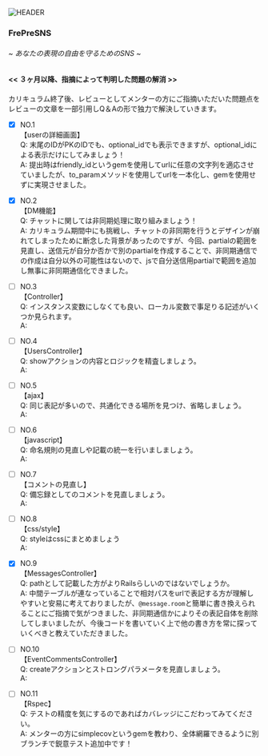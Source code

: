 ![HEADER](https://user-images.githubusercontent.com/61111655/84236820-422abb80-ab33-11ea-8e62-c9cf3bff34f5.png)

### FrePreSNS
###### ~ あなたの表現の自由を守るためのSNS ~ 


#### << ３ヶ月以降、指摘によって判明した問題の解消 >>
カリキュラム終了後、レビューとしてメンターの方にご指摘いただいた問題点を  
レビューの文章を一部引用しQ＆Aの形で独力で解決していきます。  

- [x] NO.1  
【userの詳細画面】  
Q: 末尾のIDがPKのIDでも、optional_idでも表示できますが、optional_idによる表示だけにしてみましょう！  
A: 提出時はfriendly_idというgemを使用してurlに任意の文字列を適応させていましたが、to_paramメソッドを使用してurlを一本化し、gemを使用せずに実現させました。


- [x] NO.2  
【DM機能】  
Q: チャットに関しては非同期処理に取り組みましょう！  
A: カリキュラム期間中にも挑戦し、チャットの非同期を行うとデザインが崩れてしまったために断念した背景があったのですが、今回、partialの範囲を見直し、送信元が自分か否かで別のpartialを作成することで、非同期通信での作成は自分以外の可能性はないので、jsで自分送信用partialで範囲を追加し無事に非同期通信化できました。  


- [ ] NO.3  
【Controller】  
Q: インスタンス変数にしなくても良い、ローカル変数で事足りる記述がいくつか見られます。  
A: 


- [ ] NO.4  
【UsersController】  
Q: showアクションの内容とロジックを精査しましょう。  
A: 


- [ ] NO.5  
【ajax】  
Q: 同じ表記が多いので、共通化できる場所を見つけ、省略しましょう。  
A: 


- [ ] NO.6  
【javascript】  
Q: 命名規則の見直しや記載の統一を行いましましょう。  
A: 


- [ ] NO.7  
【コメントの見直し】  
Q: 備忘録としてのコメントを見直しましょう。  
A: 


- [ ] NO.8  
【css/style】  
Q: styleはcssにまとめましょう  
A: 


- [x] NO.9  
【MessagesController】  
Q: pathとして記載した方がよりRailsらしいのではないでしょうか。  
A: 中間テーブルが連なっていることで相対パスをurlで表記する方が理解しやすいと安易に考えておりましたが、`@message.room`と簡単に書き換えられることにご指摘で気がつきました、非同期通信かによりその表記自体を削除してしまいましたが、今後コードを書いていく上で他の書き方を常に探っていくべきと教えていただきました。  


- [ ] NO.10  
【EventCommentsController】  
Q: createアクションとストロングパラメータを見直しましょう。  
A: 


- [ ] NO.11  
【Rspec】  
Q: テストの精度を気にするのであればカバレッジにこだわってみてください。  
A: メンターの方にsimplecovというgemを教わり、全体網羅できるように別ブランチで鋭意テスト追加中です！

